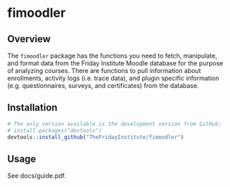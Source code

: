 
fimoodler
=========

Overview
--------

The `fimoodler` package has the functions you need to fetch, manipulate, and format data from the Friday Institute Moodle database for the purpose of analyzing courses. There are functions to pull information about enrollments, activity logs (i.e. trace data), and plugin specific information (e.g. questionnaires, surveys, and certificates) from the database.

Installation
------------

``` r
# The only version available is the development version from GitHub:
# install.packages("devtools")
devtools::install_github("TheFridayInstitute/fimoodler")
```

Usage
-----

See docs/guide.pdf.
